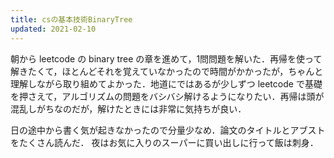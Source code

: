 ```yaml
---
title: csの基本技術BinaryTree
updated: 2021-02-10
---
```


朝から leetcode の binary tree の章を進めて，1問問題を解いた．再帰を使って解きたくて，ほとんどそれを覚えていなかったので時間がかかったが，ちゃんと理解しながら取り組めてよかった．地道にではあるが少しずつ leetcode で基礎を押さえて，アルゴリズムの問題をバシバシ解けるようになりたい．再帰は頭が混乱しがちなのだが，解けたときには非常に気持ちが良い．

日の途中から書く気が起きなかったので分量少なめ．論文のタイトルとアブストをたくさん読んだ．
夜はお気に入りのスーパーに買い出しに行って飯は刺身．

